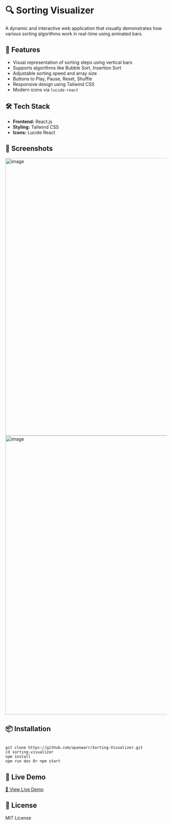 <h1>🔍 Sorting Visualizer</h1>
<p>
  A dynamic and interactive web application that visually demonstrates how various sorting algorithms work in real-time using animated bars.
</p>

<h2>🚀 Features</h2>
<ul>
  <li>Visual representation of sorting steps using vertical bars</li>
  <li>Supports algorithms like Bubble Sort, Insertion Sort</li>
  <li>Adjustable sorting speed and array size</li>
  <li>Buttons to Play, Pause, Reset, Shuffle</li>
  <li>Responsive design using Tailwind CSS</li>
  <li>Modern icons via <code>lucide-react</code></li>
</ul>

<h2>🛠️ Tech Stack</h2>
<ul>
  <li><strong>Frontend:</strong> React.js</li>
  <li><strong>Styling:</strong> Tailwind CSS</li>
  <li><strong>Icons:</strong> Lucide React</li>
</ul>

<h2>📸 Screenshots</h2>
<p>
  <img width="1916" height="863" alt="image" src="https://github.com/user-attachments/assets/8680c470-8b0c-4310-9d6d-f3f891995ede" />
  <img width="1918" height="867" alt="image" src="https://github.com/user-attachments/assets/a9e22bc3-a325-4dce-9044-d79de1496e02" />
</p>

<h2>📦 Installation</h2>
<pre><code>
git clone https://github.com/apanwarr/Sorting-Visualizer.git
cd sorting-visualizer
npm install
npm run dev Or npm start
</code></pre>

<h2>📍 Live Demo</h2>
<p>
  <a href="https://your-live-link.com" target="_blank">🔗 View Live Demo</a>
</p>

<h2>📄 License</h2>
<p>MIT License</p>
